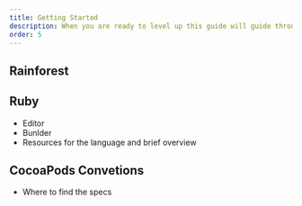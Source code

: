 ```yaml
---
title: Getting Started
description: When you are ready to level up this guide will guide through your first patch.
order: 5
---
```


## Rainforest

## Ruby

- Editor
- Bunlder
- Resources for the language and brief overview

## CocoaPods Convetions

- Where to find the specs
